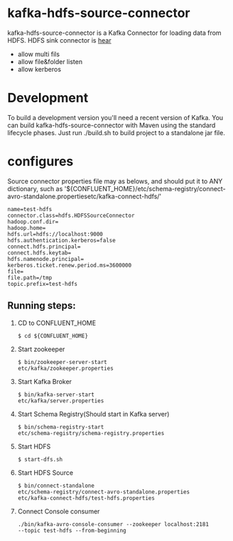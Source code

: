 # kafka-hdfs-source-connector
kafka-hdfs-source-connector is a Kafka Connector for loading data from
 HDFS. HDFS sink connector is [hear](*https://github.com/confluentinc/kafka-connect-hdfs)

* allow multi fils
* allow file&folder listen
* allow kerberos

# Development
To build a development version you'll need a recent version of Kafka. You can build kafka-hdfs-source-connector with Maven using the standard lifecycle phases.
Just run ./build.sh to build project to a standalone jar file.

# configures

Source connector properties file may as belows, and should put it to ANY
dictionary, such as '${CONFLUENT_HOME}/etc/schema-registry/connect-avro-standalone.propertiesetc/kafka-connect-hdfs/'

    name=test-hdfs
    connector.class=hdfs.HDFSSourceConnector
    hadoop.conf.dir=
    hadoop.home=
    hdfs.url=hdfs://localhost:9000
    hdfs.authentication.kerberos=false
    connect.hdfs.principal=
    connect.hdfs.keytab=
    hdfs.namenode.principal=
    kerberos.ticket.renew.period.ms=3600000
    file=
    file.path=/tmp
    topic.prefix=test-hdfs

## Running steps:

1. CD to CONFLUENT_HOME

    <code>$ cd ${CONFLUENT_HOME}</code>
2. Start zookeeper

    <code>$ bin/zookeeper-server-start etc/kafka/zookeeper.properties</code>
3. Start Kafka Broker

    <code>$ bin/kafka-server-start etc/kafka/server.properties</code>
4. Start Schema Registry(Should start in Kafka server)

    <code>$ bin/schema-registry-start etc/schema-registry/schema-registry.properties</code>

5. Start HDFS

   <code>$ start-dfs.sh</code>
6. Start HDFS Source

    <code>$ bin/connect-standalone
    etc/schema-registry/connect-avro-standalone.properties
    etc/kafka-connect-hdfs/test-hdfs.properties</code>
7. Connect Console consumer

    <code>./bin/kafka-avro-console-consumer --zookeeper localhost:2181 --topic
    test-hdfs --from-beginning
</code>